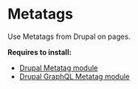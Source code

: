 # Metatags

Use Metatags from Drupal on pages.

**Requires to install:**

- [Drupal Metatag module](https://www.drupal.org/project/metatag)
- [Drupal GraphQL Metatag module](https://www.drupal.org/project/graphql_metatag)
